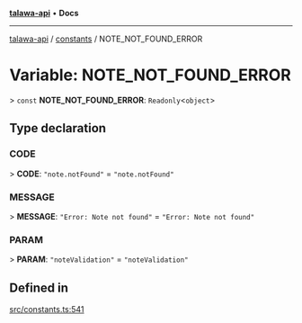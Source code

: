 [**talawa-api**](../../README.md) • **Docs**

***

[talawa-api](../../modules.md) / [constants](../README.md) / NOTE\_NOT\_FOUND\_ERROR

# Variable: NOTE\_NOT\_FOUND\_ERROR

\> `const` **NOTE\_NOT\_FOUND\_ERROR**: `Readonly`\<`object`\>

## Type declaration

### CODE

\> **CODE**: `"note.notFound"` = `"note.notFound"`

### MESSAGE

\> **MESSAGE**: `"Error: Note not found"` = `"Error: Note not found"`

### PARAM

\> **PARAM**: `"noteValidation"` = `"noteValidation"`

## Defined in

[src/constants.ts:541](https://github.com/PalisadoesFoundation/talawa-api/blob/c952c7a3bfd4b8b910fbae10313f5402ade5a9d4/src/constants.ts#L541)
